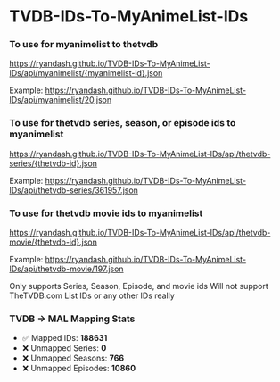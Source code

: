 # TVDB-IDs-To-MyAnimeList-IDs

### To use for myanimelist to thetvdb
https://ryandash.github.io/TVDB-IDs-To-MyAnimeList-IDs/api/myanimelist/{myanimelist-id}.json

Example: https://ryandash.github.io/TVDB-IDs-To-MyAnimeList-IDs/api/myanimelist/20.json

### To use for thetvdb series, season, or episode ids to myanimelist
https://ryandash.github.io/TVDB-IDs-To-MyAnimeList-IDs/api/thetvdb-series/{thetvdb-id}.json

Example: https://ryandash.github.io/TVDB-IDs-To-MyAnimeList-IDs/api/thetvdb-series/361957.json

### To use for thetvdb movie ids to myanimelist
https://ryandash.github.io/TVDB-IDs-To-MyAnimeList-IDs/api/thetvdb-movie/{thetvdb-id}.json

Example: https://ryandash.github.io/TVDB-IDs-To-MyAnimeList-IDs/api/thetvdb-movie/197.json

Only supports Series, Season, Episode, and movie ids
Will not support TheTVDB.com List IDs or any other IDs really

<!---counts-start--->
### TVDB → MAL Mapping Stats

- ✅ Mapped IDs: **188631**
- ❌ Unmapped Series: **0**
- ❌ Unmapped Seasons: **766**
- ❌ Unmapped Episodes: **10860**
<!---counts-end--->

